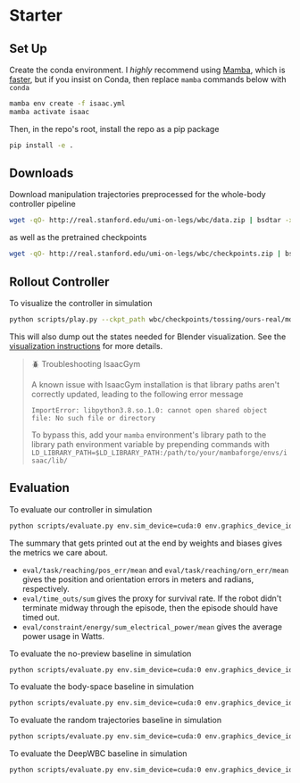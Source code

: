 # Starter

## Set Up

Create the conda environment. I *highly* recommend using [Mamba](https://mamba.readthedocs.io/en/latest/installation.html), which is [faster](https://blog.hpc.qmul.ac.uk/mamba.html#:~:text=mamba%20is%20a%20re%2Dimplementation,Red%20Hat%2C%20Fedora%20and%20OpenSUSE), but if you insist on Conda, then replace `mamba` commands below with `conda`
```sh
mamba env create -f isaac.yml
mamba activate isaac
```

Then, in the repo's root, install the repo as a pip package
```sh
pip install -e .
```

## Downloads

Download manipulation trajectories preprocessed for the whole-body controller pipeline
```sh
wget -qO- http://real.stanford.edu/umi-on-legs/wbc/data.zip | bsdtar -xvf- -C ./
```
as well as the pretrained checkpoints
```sh
wget -qO- http://real.stanford.edu/umi-on-legs/wbc/checkpoints.zip | bsdtar -xvf- -C ./
```

## Rollout Controller

To visualize the controller in simulation
```sh
python scripts/play.py --ckpt_path wbc/checkpoints/tossing/ours-real/model.pt --trajectory_file_path wbc/data/tossing.pkl --device cuda:0 --num_steps 1000 --num_envs 1  --visualize
```

This will also dump out the states needed for Blender visualization.
See the [visualization instructions](./visualization.md) for more details.


> 🪲 Troubleshooting IsaacGym
>
> A known issue with IsaacGym installation is that library paths aren't correctly updated, leading to the following error message
> ```
> ImportError: libpython3.8.so.1.0: cannot open shared object file: No such file or directory
> ```
> To bypass this, add your `mamba` environment's library path to the library path environment variable by prepending commands with 
> `LD_LIBRARY_PATH=$LD_LIBRARY_PATH:/path/to/your/mambaforge/envs/isaac/lib/`

## Evaluation

To evaluate our controller in simulation
```sh
python scripts/evaluate.py env.sim_device=cuda:0 env.graphics_device_id=0 env.cfg.env.episode_length_s=17.0 env.tasks.reaching.sequence_sampler.file_path=wbc/data/tossing.pkl ckpt_path=wbc/checkpoints/tossing/ours/model.pt env.tasks.reaching.target_obs_times="[-0.06,-0.04,-0.02,0.0,0.02,0.04,0.06,1.0]" 
```
The summary that gets printed out at the end by weights and biases gives the metrics we care about.
 - `eval/task/reaching/pos_err/mean` and `eval/task/reaching/orn_err/mean` gives the position and orientation errors in meters and radians, respectively.
 - `eval/time_outs/sum` gives the proxy for survival rate. If the robot didn't terminate midway through the episode, then the episode should have timed out.
 - `eval/constraint/energy/sum_electrical_power/mean` gives the average power usage in Watts.

To evaluate the no-preview baseline in simulation
```sh
python scripts/evaluate.py env.sim_device=cuda:0 env.graphics_device_id=0 env.cfg.env.episode_length_s=17.0 env.tasks.reaching.sequence_sampler.file_path=wbc/data/tossing.pkl ckpt_path=wbc/checkpoints/tossing/no-preview/model.pt env.tasks.reaching.target_obs_times="[0.0]"
```

To evaluate the body-space baseline in simulation
```sh
python scripts/evaluate.py env.sim_device=cuda:0 env.graphics_device_id=0 env.cfg.env.episode_length_s=17.0 env.tasks.reaching.sequence_sampler.file_path=wbc/data/tossing.pkl ckpt_path=wbc/checkpoints/tossing/body-space/model.pt env.tasks.reaching.target_obs_times="[-0.06,-0.04,-0.02,0.0,0.02,0.04,0.06,1.0]" env.tasks.reaching.target_relative_to_base=true env.tasks.reaching.pos_obs_scale=1.0
```


To evaluate the random trajectories baseline in simulation
```sh
python scripts/evaluate.py env.sim_device=cuda:0 env.graphics_device_id=0 env.cfg.env.episode_length_s=17.0 env.tasks.reaching.sequence_sampler.file_path=wbc/data/tossing.pkl ckpt_path=wbc/checkpoints/tossing/random-trajs/model.pt env.tasks.reaching.target_obs_times="[-0.06,-0.04,-0.02,0.0,0.02,0.04,0.06,1.0]" 
```

To evaluate the DeepWBC baseline in simulation
```sh
python scripts/evaluate.py env.sim_device=cuda:0 env.graphics_device_id=0 env.cfg.env.episode_length_s=17.0 env.tasks.reaching.sequence_sampler.file_path=wbc/data/tossing.pkl ckpt_path=wbc/checkpoints/tossing/deepwbc/model.pt env.tasks.reaching.target_obs_times="[0.0]" env.tasks.reaching.target_relative_to_base=true env.tasks.reaching.pos_obs_scale=1.0
```